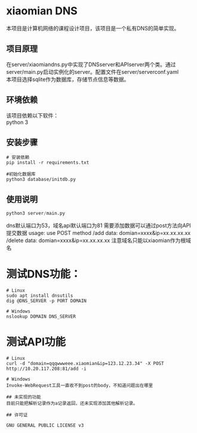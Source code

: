 # xiaomian DNS

本项目是计算机网络的课程设计项目，该项目是一个私有DNS的简单实现。

## 项目原理

在server/xiaomiandns.py中实现了DNSserver和APIserver两个类。通过server/main.py启动实例化的server。配置文件在server/serverconf.yaml  
本项目选择sqlite作为数据库，存储节点信息等数据。

## 环境依赖
该项目依赖以下软件：  
python 3

## 安装步骤
```console
# 安装依赖
pip install -r requirements.txt

#初始化数据库
python3 database/initdb.py
```

## 使用说明
```python
python3 server/main.py
```
dns默认端口为53，域名api默认端口为81
需要添加数据可以通过post方法向API提交数据
usage: use POST method
           /add
           data: domian=xxxx&ip=xx.xx.xx.xx
           /delete
           data: domian=xxxx&ip=xx.xx.xx.xx
注意域名只能以xiaomian作为根域名

# 测试DNS功能：
```console
# Linux
sudo apt install dnsutils
dig @DNS_SERVER -p PORT DOMAIN 

# Windows
nslookup DOMAIN DNS_SERVER
```
# 测试API功能
```console
# Linux
curl -d "domain=qqqwwweee.xiaomian&ip=123.12.23.34" -X POST http://10.20.117.208:81/add -i

# Windows
Invoke-WebRequest工具一直收不到post的body，不知道问题出在哪里

## 未实现的功能
目前只能把解析记录作为a记录返回，还未实现添加其他解析记录。

## 许可证

GNU GENERAL PUBLIC LICENSE v3
